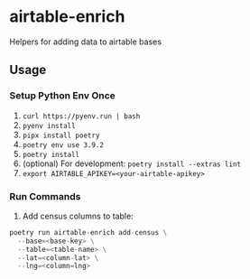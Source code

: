 # airtable-enrich

Helpers for adding data to airtable bases

## Usage

### Setup Python Env Once

1. `curl https://pyenv.run | bash`
1. `pyenv install`
1. `pipx install poetry`
1. `poetry env use 3.9.2`
1. `poetry install`
1. (optional) For development: `poetry install --extras lint`
1. `export AIRTABLE_APIKEY=<your-airtable-apikey>`

### Run Commands

1. Add census columns to table:

```python
poetry run airtable-enrich add-census \
  --base=<base-key> \
  --table=<table-name> \
  --lat=<column-lat> \
  --lng=<column=lng>
```

